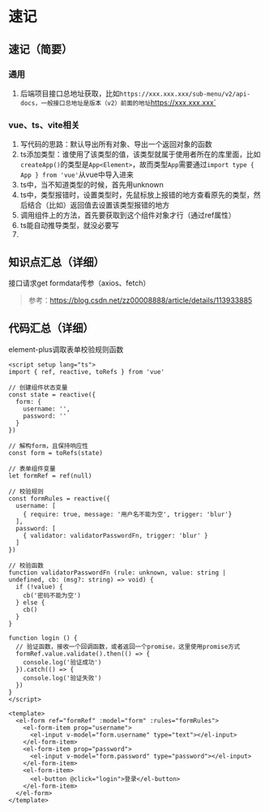 # 速记

## 速记（简要）

### 通用

1. 后端项目接口总地址获取，比如`https://xxx.xxx.xxx/sub-menu/v2/api-docs，一般接口总地址是版本（v2）前面的地址`https://xxx.xxx.xxx`

### vue、ts、vite相关

1. 写代码的思路：默认导出所有对象、导出一个返回对象的函数
2. ts添加类型：谁使用了该类型的值，该类型就属于使用者所在的库里面，比如`createApp()`的类型是`App<Element>`，故而类型`App`需要通过`import type { App } from 'vue'`从vue中导入进来
3. ts中，当不知道类型的时候，首先用unknown
4. ts中，类型报错时，设置类型时，先鼠标放上报错的地方查看原先的类型，然后结合（比如）返回值去设置该类型报错的地方
5. 调用组件上的方法，首先要获取到这个组件对象才行（通过ref属性）
6. ts能自动推导类型，就没必要写
7. 

## 知识点汇总（详细）

接口请求get formdata传参（axios、fetch）

> 参考：https://blog.csdn.net/zz00008888/article/details/113933885

## 代码汇总（详细）

element-plus调取表单校验规则函数

```vue
<script setup lang="ts">
import { ref, reactive, toRefs } from 'vue'

// 创建组件状态变量
const state = reactive({
  form: {
    username: '',
    password: ''
  }
})

// 解构form，且保持响应性
const form = toRefs(state)

// 表单组件变量
let formRef = ref(null)

// 校验规则
const formRules = reactive({
  username: [
    { require: true, message: '用户名不能为空', trigger: 'blur'}
  ],
  password: [
    { validator: validatorPasswordFn, trigger: 'blur' }
  ]
})

// 校验函数
function validatorPasswordFn (rule: unknown, value: string | undefined, cb: (msg?: string) => void) {
  if (!value) {
    cb('密码不能为空')
  } else {
    cb()
  }
}

function login () {
  // 验证函数，接收一个回调函数，或者返回一个promise，这里使用promise方式
  formRef.value.validate().then(() => {
    console.log('验证成功')
  }).catch(() => {
    console.log('验证失败')
  })
}
</script>

<template>
  <el-form ref="formRef" :model="form" :rules="formRules">
    <el-form-item prop="username">
      <el-input v-model="form.username" type="text"></el-input>
    </el-form-item>
    <el-form-item prop="password">
      <el-input v-model="form.password" type="password"></el-input>
    </el-form-item>
    <el-form-item>
      <el-button @click="login">登录</el-button>
    </el-form-item>
  </el-form>
</template>
```